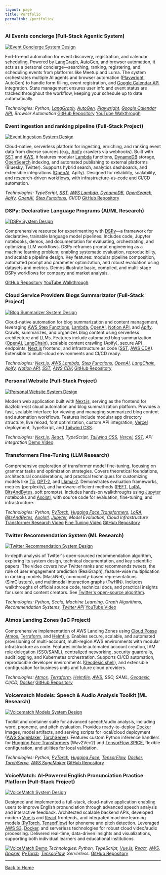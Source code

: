 ```yaml
---
layout: page
title: Portfolio
permalink: /portfolio/
---
```


<link rel="stylesheet" href="/assets/portfolio-grid.css">

<div class="portfolio-grid">

<div class="portfolio-item">
  <h3>AI Events concierge (Full-Stack Agentic System)</h3>
  <a href="/images/events-planner-agent-system-design.png" target="_blank"><img src="/images/events-planner-agent-system-design.png" alt="Event Concierge System Design"></a>
  <p>End-to-end automation for event discovery, registration, and calendar scheduling. Powered by <a href="https://langchain-ai.github.io/langgraph/" target="_blank">LangGraph</a>, <a href="https://microsoft.github.io/autogen/" target="_blank">AutoGen</a>, and browser automation, it acts as a personal concierge—searching, ranking, registering, and scheduling events from platforms like Meetup and Luma. The system orchestrates multiple AI agents and browser automation (<a href="https://playwright.dev/" target="_blank">Playwright</a>, AutoGen) to handle form filling, event registration, and <a href="https://developers.google.com/calendar/api" target="_blank">Google Calendar API</a> integration. State management ensures user info and event status are tracked throughout the workflow, keeping your schedule up to date automatically.</p>
  <em>Technologies: Python, <a href="https://langchain-ai.github.io/langgraph/" target="_blank">LangGraph</a>, <a href="https://microsoft.github.io/autogen/" target="_blank">AutoGen</a>, <a href="https://playwright.dev/" target="_blank">Playwright</a>, <a href="https://developers.google.com/calendar/api" target="_blank">Google Calendar API</a>, Browser Automation</em>
  <a href="https://github.com/iliazlobin/events-planner-agents">GitHub Repository</a>
  <a href="https://www.youtube.com/watch?v=ORLfWH-2Zfc&t=714s&ab_channel=IliaZlobin">YouTube Walkthrough</a>
</div>

<div class="portfolio-item">
  <h3>Event ingestion and ranking pipeline (Full-Stack Project)</h3>
  <a href="/images/events-planner-ingest-system-design.png" target="_blank"><img src="/images/events-planner-ingest-system-design.png" alt="Event Ingestion System Design"></a>
  <p>Cloud-native, serverless platform for ingesting, enriching, and ranking event data from diverse sources (e.g., <a href="https://apify.com/" target="_blank">Apify</a> crawlers via webhooks). Built with <a href="https://sst.dev/" target="_blank">SST</a> and <a href="https://aws.amazon.com/" target="_blank">AWS</a>, it features modular <a href="https://aws.amazon.com/lambda/" target="_blank">Lambda</a> functions, <a href="https://aws.amazon.com/dynamodb/" target="_blank">DynamoDB</a> storage, <a href="https://opensearch.org/" target="_blank">OpenSearch</a> indexing, and automated publishing to external platforms (Bluesky, Twitter). Supports hybrid search, analytics dashboards, and extensible integrations (<a href="https://openai.com/" target="_blank">OpenAI</a>, Apify). Designed for reliability, scalability, and research-driven workflows, with infrastructure-as-code and CI/CD automation.</p>
  <em>Technologies: TypeScript, <a href="https://sst.dev/" target="_blank">SST</a>, <a href="https://aws.amazon.com/lambda/" target="_blank">AWS Lambda</a>, <a href="https://aws.amazon.com/dynamodb/" target="_blank">DynamoDB</a>, <a href="https://opensearch.org/" target="_blank">OpenSearch</a>, <a href="https://apify.com/" target="_blank">Apify</a>, <a href="https://openai.com/" target="_blank">OpenAI</a>, <a href="https://aws.amazon.com/step-functions/" target="_blank">Step Functions</a>, CI/CD</em>
  <a href="https://github.com/iliazlobin/events-planner-sst">GitHub Repository</a>
</div>

<div class="portfolio-item">
  <h3>DSPy: Declarative Language Programs (AI/ML Research)</h3>
  <a href="/images/dspy-demo-system-design.png" target="_blank"><img src="/images/dspy-demo-system-design.png" alt="DSPy System Design"></a>
  <p>Comprehensive resource for experimenting with <a href="https://github.com/stanfordnlp/dspy" target="_blank">DSPy</a>—a framework for declarative, trainable language model pipelines. Includes code, Jupyter notebooks, demos, and documentation for evaluating, orchestrating, and optimizing LLM workflows. DSPy reframes prompt engineering as a machine learning problem, enabling systematic evaluation, reproducibility, and scalable pipeline design. Key features: modular pipeline composition, automated prompt and parameter optimization, and robust evaluation using datasets and metrics. Demos illustrate basic, compiled, and multi-stage DSPy workflows for company and market analysis.</p>
  <a href="https://github.com/iliazlobin/dspy-research">GitHub Repository</a>
  <a href="https://www.youtube.com/watch?v=NXI2l0wJNBY&ab_channel=IliaZlobin">YouTube Walkthrough</a>
</div>

<div class="portfolio-item">
  <h3>Cloud Service Providers Blogs Summarizator (Full-Stack Project)</h3>
  <a href="/images/blog-summarizer-system-design.png" target="_blank"><img src="/images/blog-summarizer-system-design.png" alt="Blog Summarizer System Design"></a>
  <p>Cloud-native automation for blog summarization and content management, leveraging <a href="https://aws.amazon.com/step-functions/" target="_blank">AWS Step Functions</a>, <a href="https://aws.amazon.com/lambda/" target="_blank">Lambda</a>, <a href="https://openai.com/" target="_blank">OpenAI</a>, <a href="https://www.notion.so/product/api" target="_blank">Notion API</a>, and <a href="https://apify.com/" target="_blank">Apify</a>. Crawls, summarizes, and organizes blog content using serverless architecture and LLMs. Features include automated blog summarization (<a href="https://openai.com/" target="_blank">OpenAI</a>, <a href="https://www.langchain.com/" target="_blank">LangChain</a>), scalable content crawling (Apify), secure API endpoints, <a href="https://nextjs.org/" target="_blank">Next.js</a> frontend, and infrastructure as code (<a href="https://sst.dev/" target="_blank">SST</a>, <a href="https://docs.aws.amazon.com/cdk/latest/guide/home.html" target="_blank">AWS CDK</a>). Extensible to multi-cloud environments and CI/CD ready.</p>
  <em>Technologies: <a href="https://nextjs.org/" target="_blank">Next.js</a>, <a href="https://aws.amazon.com/lambda/" target="_blank">AWS Lambda</a>, <a href="https://aws.amazon.com/step-functions/" target="_blank">Step Functions</a>, <a href="https://openai.com/" target="_blank">OpenAI</a>, <a href="https://www.langchain.com/" target="_blank">LangChain</a>, <a href="https://apify.com/" target="_blank">Apify</a>, <a href="https://www.notion.so/product/api" target="_blank">Notion API</a>, <a href="https://sst.dev/" target="_blank">SST</a>, <a href="https://docs.aws.amazon.com/cdk/latest/guide/home.html" target="_blank">AWS CDK</a></em>
  <a href="https://github.com/iliazlobin/iliazlobin-sst">GitHub Repository</a>
</div>

<div class="portfolio-item">
  <h3>Personal Website (Full-Stack Project)</h3>
  <a href="/images/personal-website-system-design.png" target="_blank"><img src="/images/personal-website-system-design.png" alt="Personal Website System Design"></a>
  <p>Modern web application built with <a href="https://nextjs.org/" target="_blank">Next.js</a>, serving as the frontend for iliazlobin-sst cloud automation and blog summarization platform. Provides a fast, scalable interface for viewing and managing summarized blog content and automation workflows. Features include modular app directory structure, live reload, font optimization, custom API integration, <a href="https://vercel.com/" target="_blank">Vercel</a> deployment, TypeScript, and <a href="https://tailwindcss.com/" target="_blank">Tailwind CSS</a>.</p>
  <em>Technologies: <a href="https://nextjs.org/" target="_blank">Next.js</a>, <a href="https://react.dev/" target="_blank">React</a>, TypeScript, <a href="https://tailwindcss.com/" target="_blank">Tailwind CSS</a>, <a href="https://vercel.com/" target="_blank">Vercel</a>, <a href="https://sst.dev/" target="_blank">SST</a>, API integration</em>
  <a href="https://www.youtube.com/watch?v=171fy2U77iU&t=886s&ab_channel=IliaZlobin">Demo Video</a>
</div>

<div class="portfolio-item">
  <h3>Transformers Fine-Tuning (LLM Research)</h3>
  <p>Comprehensive exploration of transformer model fine-tuning, focusing on grammar tasks and optimization strategies. Covers theoretical foundations, architectural considerations, and practical techniques for customizing models like <a href="https://huggingface.co/docs/transformers/model_doc/t5" target="_blank">T5</a>, <a href="https://huggingface.co/docs/transformers/model_doc/gpt2" target="_blank">GPT-2</a>, and <a href="https://huggingface.co/meta-llama" target="_blank">Llama-2</a>. Demonstrates evaluation frameworks, metrics (perplexity), and hardware-efficient methods (<a href="https://github.com/huggingface/peft" target="_blank">PEFT</a>, <a href="https://github.com/microsoft/LoRA" target="_blank">LoRA</a>, <a href="https://github.com/TimDettmers/bitsandbytes" target="_blank">BitsAndBytes</a>, soft prompts). Includes hands-on walkthroughs using <a href="https://jupyter.org/" target="_blank">Jupyter</a> notebooks and <a href="https://github.com/OpenAccess-AI-Collective/axolotl" target="_blank">Axolotl</a>, with source code for evaluation, fine-tuning, and infrastructure.</p>
  <em>Technologies: Python, <a href="https://pytorch.org/" target="_blank">PyTorch</a>, <a href="https://huggingface.co/docs/transformers/index" target="_blank">Hugging Face Transformers</a>, <a href="https://github.com/microsoft/LoRA" target="_blank">LoRA</a>, <a href="https://github.com/TimDettmers/bitsandbytes" target="_blank">BitsAndBytes</a>, <a href="https://github.com/OpenAccess-AI-Collective/axolotl" target="_blank">Axolotl</a>, <a href="https://jupyter.org/" target="_blank">Jupyter</a>, Model Evaluation, Cloud Infrastructure</em>
  <a href="https://www.youtube.com/watch?v=rY0f1GRK0h8&ab_channel=IliaZlobin">Transformer Research Video</a>
  <a href="https://www.youtube.com/watch?v=k8XlLoGFIh0&t=2s&ab_channel=IliaZlobin">Fine Tuning Video</a>
  <a href="https://github.com/iliazlobin/transformers-labs">GitHub Repository</a>
</div>

<div class="portfolio-item">
  <h3>Twitter Recommendation System (ML Research)</h3>
  <a href="/images/twitter-recommendation-system-system-design.png" target="_blank"><img src="/images/twitter-recommendation-system-system-design.png" alt="Twitter Recommendation System Design"></a>
  <p>In-depth analysis of Twitter's open-sourced recommendation algorithm, exploring its system design, technical documentation, and key scientific papers. The video covers how Twitter ranks and recommends tweets, the role of user engagement prediction (RealGraph), feature-wise multiplication in ranking models (MaskNet), community-based representations (SimClusters), and multimodal interaction graphs (TwHIN). Includes walkthroughs of official source code, technical docs, and practical insights for users and content creators. See <a href="https://github.com/twitter/the-algorithm" target="_blank">Twitter's open-source algorithm</a>.</p>
  <em>Technologies: Python, Scala, Machine Learning, Graph Algorithms, Recommendation Systems, <a href="https://developer.twitter.com/en/docs/twitter-api" target="_blank">Twitter API</a></em>
  <a href="https://www.youtube.com/watch?v=F-bvRXIQemg&t=418s&ab_channel=IliaZlobin">YouTube Video</a>
</div>

<div class="portfolio-item">
  <h3>Atmos Landing Zones (IaC Project)</h3>
  <p>Comprehensive implementation of AWS Landing Zones using <a href="https://github.com/cloudposse/atmos" target="_blank">Cloud Posse Atmos</a>, <a href="https://www.terraform.io/" target="_blank">Terraform</a>, and <a href="https://github.com/helmfile/helmfile" target="_blank">Helmfile</a>. Enables secure, scalable, and automated provisioning of multi-account, multi-region AWS environments with modular infrastructure as code. Features include automated account creation, IAM role delegation (SSO/SAML), centralized networking, security guardrails, audit logging, and Kubernetes orchestration. Supports CI/CD automation, reproducible developer environments (<a href="https://github.com/cloudposse/geodesic" target="_blank">Geodesic shell</a>), and extensible configuration for business units and future cloud providers.</p>
  <em>Technologies: <a href="https://github.com/cloudposse/atmos" target="_blank">Atmos</a>, <a href="https://www.terraform.io/" target="_blank">Terraform</a>, <a href="https://github.com/helmfile/helmfile" target="_blank">Helmfile</a>, <a href="https://aws.amazon.com/" target="_blank">AWS</a>, SSO, SAML, <a href="https://github.com/cloudposse/geodesic" target="_blank">Geodesic</a>, CI/CD, <a href="https://www.docker.com/" target="_blank">Docker</a></em>
  <a href="https://github.com/iliazlobin/atmos-landing-zones">GitHub Repository</a>
</div>

<div class="portfolio-item">
  <h3>Voicematch Models: Speech & Audio Analysis Toolkit (ML Research)</h3>
  <a href="/images/voicematch-labs-system-design.png" target="_blank"><img src="/images/voicematch-labs-system-design.png" alt="Voicematch Models System Design"></a>
  <p>Toolkit and container suite for advanced speech/audio analysis, including word, phoneme, and pitch evaluation. Provides ready-to-deploy <a href="https://www.docker.com/" target="_blank">Docker</a> images, model artifacts, and serving scripts for local/cloud deployment (<a href="https://aws.amazon.com/sagemaker/" target="_blank">AWS SageMaker</a>, <a href="https://pytorch.org/serve/" target="_blank">TorchServe</a>). Features custom Python inference handlers for <a href="https://huggingface.co/docs/transformers/index" target="_blank">Hugging Face Transformers</a> (Wav2Vec2) and <a href="https://www.tensorflow.org/hub/tutorials/spice" target="_blank">TensorFlow SPICE</a>, flexible configuration, and utilities for local validation.</p>
  <em>Technologies: Python, <a href="https://pytorch.org/" target="_blank">PyTorch</a>, <a href="https://huggingface.co/docs/transformers/index" target="_blank">Hugging Face</a>, <a href="https://www.tensorflow.org/" target="_blank">TensorFlow</a>, <a href="https://www.docker.com/" target="_blank">Docker</a>, <a href="https://pytorch.org/serve/" target="_blank">TorchServe</a>, <a href="https://aws.amazon.com/sagemaker/" target="_blank">AWS SageMaker</a></em>
  <a href="https://github.com/iliazlobin/voicematch-labs/tree/master/voicematch-models">GitHub Repository</a>
</div>

<div class="portfolio-item">
  <h3>VoiceMatch: AI-Powered English Pronunciation Practice Platform (Full-Stack Project)</h3>
  <a href="/images/voicematch-labs-system-design.png" target="_blank">
    <img src="/images/voicematch-labs-system-design.png" alt="VoiceMatch System Design">
  </a>
  <p>Designed and implemented a full-stack, cloud-native application enabling users to improve English pronunciation through advanced speech analysis and interactive feedback. Architected scalable backend APIs, developed modern <a href="https://vuejs.org/" target="_blank">Vue.js</a> and <a href="https://react.dev/" target="_blank">React</a> frontends, and integrated machine learning models (<a href="https://pytorch.org/" target="_blank">PyTorch</a>, <a href="https://www.tensorflow.org/" target="_blank">TensorFlow</a>) for phoneme and pitch detection. Leveraged <a href="https://aws.amazon.com/s3/" target="_blank">AWS S3</a>, <a href="https://www.docker.com/" target="_blank">Docker</a>, and serverless technologies for robust cloud video/audio processing. Delivered real-time, data-driven insights and visualizations, supporting both individual learners and educational institutions.</p>
  <a href="/images/voicematch-labs-demo.png" target="_blank">
    <img src="/images/voicematch-labs-demo.png" alt="VoiceMatch Demo">
  </a>
  <em>Technologies: Python, TypeScript, <a href="https://vuejs.org/" target="_blank">Vue.js</a>, <a href="https://react.dev/" target="_blank">React</a>, <a href="https://aws.amazon.com/" target="_blank">AWS</a>, <a href="https://www.docker.com/" target="_blank">Docker</a>, <a href="https://pytorch.org/" target="_blank">PyTorch</a>, <a href="https://www.tensorflow.org/" target="_blank">TensorFlow</a>, Serverless.</em>
  <a href="https://github.com/iliazlobin/voicematch-labs">GitHub Repository</a>
</div>

</div>

<hr />

<p><a href="/">Back to Home</a></p>
